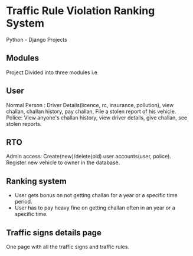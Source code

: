 # Traffic Rule Violation Ranking System

Python - Django Projects 

## Modules

Project Divided into three modules i.e

## User

Normal Person : Driver Details(licence, rc, insurance, pollution), view challan, challan history, pay challan, File a stolen report of his vehicle.
Police: View anyone's challan history, view driver details, give challan, see stolen reports.

## RTO

Admin access: Create(new)/delete(old) user accounts(user, police).
Register new vehicle to owner in the database.

## Ranking system

- User gets bonus on not getting challan for a year or a specific time period.
- User has to pay heavy fine on getting challan often in an year or a specific time.

## Traffic signs details page

One page with all the traffic signs and traffic rules.

